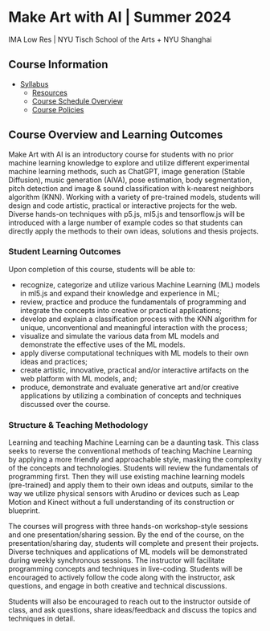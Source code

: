 # Make Art with AI | Summer 2024

IMA Low Res | NYU Tisch School of the Arts + NYU Shanghai

## Course Information

- [Syllabus](https://docs.google.com/document/d/1OkArfwlWlIjAMlWhj6u7zHg19G9XxiaqrDXyquQl6XQ/edit?usp=sharing)
  - [Resources](https://docs.google.com/document/d/1OkArfwlWlIjAMlWhj6u7zHg19G9XxiaqrDXyquQl6XQ/edit#bookmark=id.vv8cfz9wl2zr)
  - [Course Schedule Overview](https://docs.google.com/document/d/1OkArfwlWlIjAMlWhj6u7zHg19G9XxiaqrDXyquQl6XQ/edit#bookmark=id.fryx8j1d3h84)
  - [Course Policies](https://docs.google.com/document/d/1OkArfwlWlIjAMlWhj6u7zHg19G9XxiaqrDXyquQl6XQ/edit#bookmark=id.3oncvm2vtsnu)

## Course Overview and Learning Outcomes

Make Art with AI is an introductory course for students with no prior machine learning knowledge to explore and utilize different experimental machine learning methods, such as ChatGPT, image generation (Stable Diffusion), music generation (AIVA), pose estimation, body segmentation, pitch detection and image & sound classification with k-nearest neighbors algorithm (KNN). Working with a variety of pre-trained models, students will design and code artistic, practical or interactive projects for the web. Diverse hands-on techniques with p5.js, ml5.js and tensorflow.js will be introduced with a large number of example codes so that students can directly apply the methods to their own ideas, solutions and thesis projects.

### Student Learning Outcomes

Upon completion of this course, students will be able to:

- recognize, categorize and utilize various Machine Learning (ML) models in ml5.js and expand their knowledge and experience in ML;
- review, practice and produce the fundamentals of programming and integrate the concepts into creative or practical applications;
- develop and explain a classification process with the KNN algorithm for unique, unconventional and meaningful interaction with the process;
- visualize and simulate the various data from ML models and demonstrate the effective uses of the ML models.
- apply diverse computational techniques with ML models to their own ideas and practices;
- create artistic, innovative, practical and/or interactive artifacts on the web platform with ML models, and;
- produce, demonstrate and evaluate generative art and/or creative applications by utilizing a combination of concepts and techniques discussed over the course.

### Structure & Teaching Methodology

Learning and teaching Machine Learning can be a daunting task. This class seeks to reverse the conventional methods of teaching Machine Learning by applying a more friendly and approachable style, masking the complexity of the concepts and technologies. Students will review the fundamentals of programming first. Then they will use existing machine learning models (pre-trained) and apply them to their own ideas and outputs, similar to the way we utilize physical sensors with Arudino or devices such as Leap Motion and Kinect without a full understanding of its construction or blueprint.

The courses will progress with three hands-on workshop-style sessions and one presentation/sharing session. By the end of the course, on the presentation/sharing day, students will complete and present their projects. Diverse techniques and applications of ML models will be demonstrated during weekly synchronous sessions. The instructor will facilitate programming concepts and techniques in live-coding. Students will be encouraged to actively follow the code along with the instructor, ask questions, and engage in both creative and technical discussions.

Students will also be encouraged to reach out to the instructor outside of class, and ask questions, share ideas/feedback and discuss the topics and techniques in detail.
